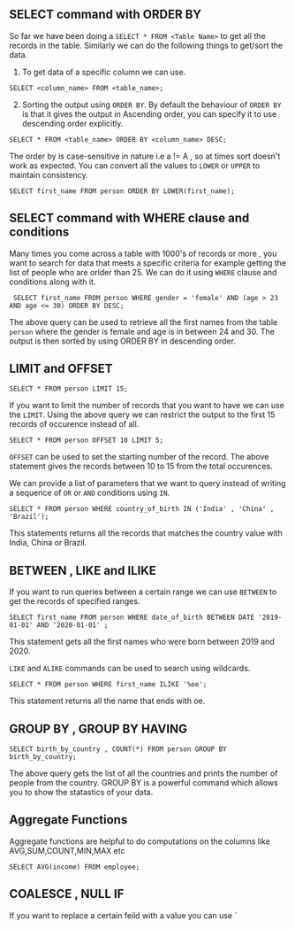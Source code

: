 ## SELECT command with ORDER BY

So far we have been doing a `SELECT * FROM <Table Name>` to get all the records in the table. Similarly we can do the following things to get/sort the data. <br />

1. To get data of a specific column we can use. <br />

`SELECT <column_name> FROM <table_name>;` <br />

2. Sorting the output using `ORDER BY`. By default the behaviour of `ORDER BY` is that it gives the output in Ascending order, you can specify it to use descending order explicitly. <br />

`SELECT * FROM <table_name> ORDER BY <column_name> DESC;` <br />

The order by is case-sensitive in nature i.e a != A , so at times sort doesn't work as expected. You can convert all the values to `LOWER` or `UPPER` to maintain consistency. <br />

`SELECT first_name FROM person ORDER BY LOWER(first_name);` <br />


## SELECT command with WHERE clause and conditions

Many times you come across a table with 1000's of records or more , you want to search for data that meets a specific criteria for example getting the list of people who are orlder than 25. We can do it using `WHERE` clause and conditions along with it. <br />

` SELECT first_name FROM person WHERE gender = 'female' AND (age > 23 AND age <= 30) ORDER BY DESC;` <br />

The above query can be used to retrieve all the first names from the table `person` where the gender is female and age is in between 24 and 30. The output is then sorted by using ORDER BY in descending order. <br />

## LIMIT and OFFSET

`SELECT * FROM person LIMIT 15;` <br />

If you want to limit the number of records that you want to have we can use the `LIMIT`. Using the above query we can restrict the output to the first 15 records of occurence instead of all. <br />

`SELECT * FROM person OFFSET 10 LIMIT 5;` <br />

`OFFSET` can be used to set the starting number of the record. The above statement gives the records between 10 to 15 from the total occurences. <br />

We can provide a list of parameters that we want to query instead of writing a sequence of `OR` or `AND` conditions using `IN`. <br />

`SELECT * FROM person WHERE country_of_birth IN ('India' , 'China' , 'Brazil');` <br />

This statements returns all the records that matches the country value with India, China or Brazil. </br>

## BETWEEN , LIKE and ILIKE

If you want to run queries between a certain range we can use `BETWEEN` to get the records of specified ranges. <br />

`SELECT first_name FROM person WHERE date_of_birth BETWEEN DATE '2019-01-01' AND '2020-01-01' ;` <br />

This statement gets all the first names who were born between 2019 and 2020. <br />

`LIKE` and `ALIKE` commands can be used to search using wildcards. <br />

`SELECT * FROM person WHERE first_name ILIKE '%oe';` <br />

This statement returns all the name that ends with oe.


## GROUP BY , GROUP BY HAVING

`SELECT birth_by_country , COUNT(*) FROM person GROUP BY birth_by_country;` <br />

The above query gets the list of all the countries and prints the number of people from the country. GROUP BY is a powerful command which allows you to show the statastics of your data. <br />


## Aggregate Functions

Aggregate functions are helpful to do computations on the columns like AVG,SUM,COUNT,MIN,MAX etc <br />

`SELECT AVG(income) FROM employee;`

## COALESCE , NULL IF

If you want to replace a certain feild with a value you can use `
